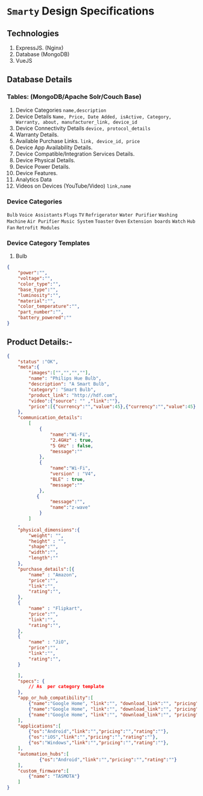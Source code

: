 
# `Smarty` Design Specifications

## Technologies

1. ExpressJS.    (Nginx)
2. Database (MongoDB)
3. VueJS

## Database Details

### Tables: (MongoDB/Apache Solr/Couch Base)

1. Device Categories `name,description`
2. Device Details `Name, Price, Date Added, isActive, Category, Warranty, about, manufacturer_link, device_id`
3. Device Connectivity Details `device, protocol_details`
4. Warranty Details.
5. Available Purchase Links. `link, device_id, price`
6. Device App Availability Details.
7. Device Compatible/Integration Services Details.
8. Device Physical Details.
9. Device Power Details.
10. Device Features.
11. Analytics Data
12. Videos on Devices (YouTube/Video) `link,name`
  
### Device Categories

`Bulb` `Voice Assistants` `Plugs` `TV` `Refrigerator` `Water Purifier` `Washing Machine` `Air Purifier` `Music System` `Toaster` `Oven` `Extension boards` `Watch` `Hub` `Fan` `Retrofit Modules`

### Device Category Templates

1. Bulb

```JSON
{
    "power":"",
    "voltage":"",
    "color_type":"",
    "base_type":"",
    "luminosity":"",
    "material":"",
    "color_temperature":"",
    "part_number":"",
    "battery_powered":""
}
```

## Product Details:-

```JSON
{
    "status" :"OK",
    "meta":{
        "images":["","","",""],
        "name": "Philips Hue Bulb",
        "description": "A Smart Bulb",
        "category": "Smart Bulb",
        "product_link": "http://hdf.com",
        "video":{"source": "" ,"link":""},
        "price":[{"currency":"","value":45},{"currency":"","value":45},{"currency":"","value":45}]
    },
    "communication_details":
        [
            {
                "name":"Wi-Fi",
                "2.4GHz" : true,
                "5 GHz" : false,
                "message":""
            },
            {
                "name":"Wi-Fi",
                "version" : "V4",
                "BLE" : true,
                "message":""
            },
           {
                "message":"",
                "name":"z-wave"
            }
        ]
    ,
    "physical_dimensions":{
        "weight": "",
        "height" : "",
        "shape":"",
        "width":"",
        "length":""
    },
    "purchase_details":[{
        "name" : "Amazon",
        "price":"",
        "link":"",
        "rating":"",
    },
    {
        "name" : "Flipkart",
        "price":"",
        "link":"",
        "rating":"",
    },
    {
        "name" : "JiO",
        "price":"",
        "link":"",
        "rating":"",
    }

    ],
    "specs": {
        // As  per category template
    },
    "app_or_hub_compatibility":[
        {"name":"Google Home", "link":"", "download_link":"", "pricing":""},
        {"name":"Google Home", "link":"", "download_link":"", "pricing":""},
        {"name":"Google Home", "link":"", "download_link":"", "pricing":""},
    ],
    "applications":[
        {"os":"Android","link":"","pricing":"","rating":""},
        {"os":"iOS","link":"","pricing":"","rating":""},
        {"os":"Windows","link":"","pricing":"","rating":""},
    ],
    "automation_hubs":[
            {"os":"Android","link":"","pricing":"","rating":""}
    ],
    "custom_firmware":[
        {"name": "TASMOTA"}
    ]
}

```
